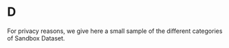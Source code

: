 # D

For privacy reasons, we give here a small sample of the different categories of Sandbox Dataset.
